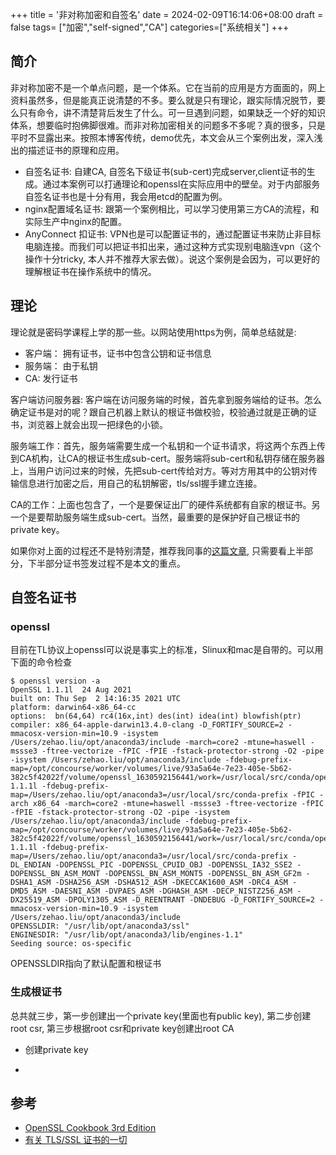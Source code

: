 +++
title =  '非对称加密和自签名'
date = 2024-02-09T16:14:06+08:00
draft = false
tags= ["加密","self-signed","CA"]
categories=["系统相关"]
+++

## 简介
非对称加密不是一个单点问题，是一个体系。它在当前的应用是方方面面的，网上资料虽然多，但是能真正说清楚的不多。要么就是只有理论，跟实际情况脱节，要么只有命令，讲不清楚背后发生了什么。可一旦遇到问题，如果缺乏一个好的知识体系，想要临时抱佛脚很难。而非对称加密相关的问题多不多呢？真的很多，只是平时不显露出来。按照本博客传统，demo优先，本文会从三个案例出发，深入浅出的描述证书的原理和应用。  
- 自签名证书: 自建CA, 自签名下级证书(sub-cert)完成server,client证书的生成。通过本案例可以打通理论和openssl在实际应用中的壁垒。对于内部服务自签名证书也是十分有用，我会用etcd的配置为例。  
- nginx配置域名证书: 跟第一个案例相比，可以学习使用第三方CA的流程，和实际生产中nginx的配置。  
- AnyConnect 扣证书: VPN也是可以配置证书的，通过配置证书来防止非目标电脑连接。而我们可以把证书扣出来，通过这种方式实现别电脑连vpn（这个操作十分tricky, 本人并不推荐大家去做）。说这个案例是会因为，可以更好的理解根证书在操作系统中的情况。  

## 理论
理论就是密码学课程上学的那一些。以网站使用https为例，简单总结就是:  

- 客户端： 拥有证书，证书中包含公钥和证书信息  
- 服务端： 由于私钥  
- CA: 发行证书  

客户端访问服务器: 客户端在访问服务端的时候，首先拿到服务端给的证书。怎么确定证书是对的呢？跟自己机器上默认的根证书做校验，校验通过就是正确的证书，浏览器上就会出现一把绿色的小锁。  

服务端工作：首先，服务端需要生成一个私钥和一个证书请求，将这两个东西上传到CA机构，让CA的根证书生成sub-cert。服务端将sub-cert和私钥存储在服务器上，当用户访问过来的时候，先把sub-cert传给对方。等对方用其中的公钥对传输信息进行加密之后，用自己的私钥解密，tls/ssl握手建立连接。  

CA的工作：上面也包含了，一个是要保证出厂的硬件系统都有自家的根证书。另一个是要帮助服务端生成sub-cert。当然，最重要的是保护好自己根证书的private key。  

如果你对上面的过程还不是特别清楚，推荐我同事的[这篇文章](https://www.kawabangga.com/posts/5330), 只需要看上半部分，下半部分证书签发过程不是本文的重点。  


## 自签名证书
### openssl
目前在TL协议上openssl可以说是事实上的标准，Slinux和mac是自带的。可以用下面的命令检查
```
$ openssl version -a
OpenSSL 1.1.1l  24 Aug 2021
built on: Thu Sep  2 14:16:35 2021 UTC
platform: darwin64-x86_64-cc
options:  bn(64,64) rc4(16x,int) des(int) idea(int) blowfish(ptr)
compiler: x86_64-apple-darwin13.4.0-clang -D_FORTIFY_SOURCE=2 -mmacosx-version-min=10.9 -isystem /Users/zehao.liu/opt/anaconda3/include -march=core2 -mtune=haswell -mssse3 -ftree-vectorize -fPIC -fPIE -fstack-protector-strong -O2 -pipe -isystem /Users/zehao.liu/opt/anaconda3/include -fdebug-prefix-map=/opt/concourse/worker/volumes/live/93a5a64e-7e23-405e-5b62-382c5f42022f/volume/openssl_1630592156441/work=/usr/local/src/conda/openssl-1.1.1l -fdebug-prefix-map=/Users/zehao.liu/opt/anaconda3=/usr/local/src/conda-prefix -fPIC -arch x86_64 -march=core2 -mtune=haswell -mssse3 -ftree-vectorize -fPIC -fPIE -fstack-protector-strong -O2 -pipe -isystem /Users/zehao.liu/opt/anaconda3/include -fdebug-prefix-map=/opt/concourse/worker/volumes/live/93a5a64e-7e23-405e-5b62-382c5f42022f/volume/openssl_1630592156441/work=/usr/local/src/conda/openssl-1.1.1l -fdebug-prefix-map=/Users/zehao.liu/opt/anaconda3=/usr/local/src/conda-prefix -DL_ENDIAN -DOPENSSL_PIC -DOPENSSL_CPUID_OBJ -DOPENSSL_IA32_SSE2 -DOPENSSL_BN_ASM_MONT -DOPENSSL_BN_ASM_MONT5 -DOPENSSL_BN_ASM_GF2m -DSHA1_ASM -DSHA256_ASM -DSHA512_ASM -DKECCAK1600_ASM -DRC4_ASM -DMD5_ASM -DAESNI_ASM -DVPAES_ASM -DGHASH_ASM -DECP_NISTZ256_ASM -DX25519_ASM -DPOLY1305_ASM -D_REENTRANT -DNDEBUG -D_FORTIFY_SOURCE=2 -mmacosx-version-min=10.9 -isystem /Users/zehao.liu/opt/anaconda3/include
OPENSSLDIR: "/usr/lib/opt/anaconda3/ssl"
ENGINESDIR: "/usr/lib/opt/anaconda3/lib/engines-1.1"
Seeding source: os-specific
```
OPENSSLDIR指向了默认配置和根证书

### 生成根证书
总共就三步，第一步创建出一个private key(里面也有public key), 第二步创建root csr, 第三步根据root csr和private key创建出root CA

- 创建private key

-  


## 参考
- [OpenSSL Cookbook  3rd Edition](https://www.feistyduck.com/library/openssl-cookbook/online/openssl-command-line/creating-certificate-signing-requests.html)
- [有关 TLS/SSL 证书的一切](https://www.kawabangga.com/posts/5330)

